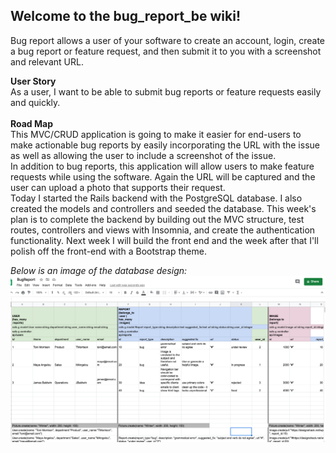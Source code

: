 ## Welcome to the bug_report_be wiki!<br>
Bug report allows a user of your software to create an account, login, create a bug report or feature request, and then submit it to you with a screenshot and relevant URL.

**User Story**<br>
As a user, I want to be able to submit bug reports or feature requests easily and quickly. 
<br>
<br>
**Road Map**<br>
This MVC/CRUD application is going to make it easier for end-users to make actionable bug reports by easily incorporating the URL with the issue as well as allowing the user to include a screenshot of the issue. 
<br>
In addition to bug reports, this application will allow users to make feature requests while using the software. Again the URL will be captured and the user can upload a photo that supports their request. 
<br>
Today I started the Rails backend with the PostgreSQL database. I also created the models and controllers and seeded the database. 
This week's plan is to complete the backend by building out the MVC structure, test routes, controllers and views with Insomnia, and create the authentication functionality. 
Next week I will build the front end and the week after that I'll polish off the front-end with a Bootstrap theme. 

*Below is an image of the database design:*
<img src="/images/bug_report_database.png"/>

